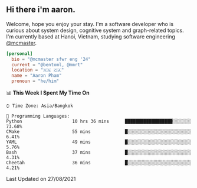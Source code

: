 <h2><b>Hi there i'm aaron. </b></h2>

Welcome, hope you enjoy your stay. I'm a software developer who is curious about system design, cognitive system and graph-related topics. I'm currently based at Hanoi, Vietnam, studying software engineering [@mcmaster](https://www.mcmaster.ca/).

```toml
[personal]
  bio = "@mcmaster sfwr eng '24"
  current = "@bentoml, @mmrt"
  location = "🇻🇳 🇨🇦"
  name = "Aaron Pham"
  pronoun = "he/him"
```
<!--<img src="https://github-readme-stats.vercel.app/api?username=aarnphm&show_icons=true&count_private=true&theme=dark" height="170"/>-->
<!--<img src="https://github-readme-stats.vercel.app/api/top-langs/?username=aarnphm&layout=compact&hide=css&theme=dark" height="170" />-->

<!--START_SECTION:waka-->
📊 **This Week I Spent My Time On** 

```text
⌚︎ Time Zone: Asia/Bangkok

💬 Programming Languages: 
Python                   10 hrs 36 mins      ██████████████████░░░░░░░   73.68% 
CMake                    55 mins             █░░░░░░░░░░░░░░░░░░░░░░░░   6.41% 
YAML                     49 mins             █░░░░░░░░░░░░░░░░░░░░░░░░   5.76% 
Bash                     37 mins             █░░░░░░░░░░░░░░░░░░░░░░░░   4.31% 
Cheetah                  36 mins             █░░░░░░░░░░░░░░░░░░░░░░░░   4.21%

```


 Last Updated on 27/08/2021
<!--END_SECTION:waka-->
